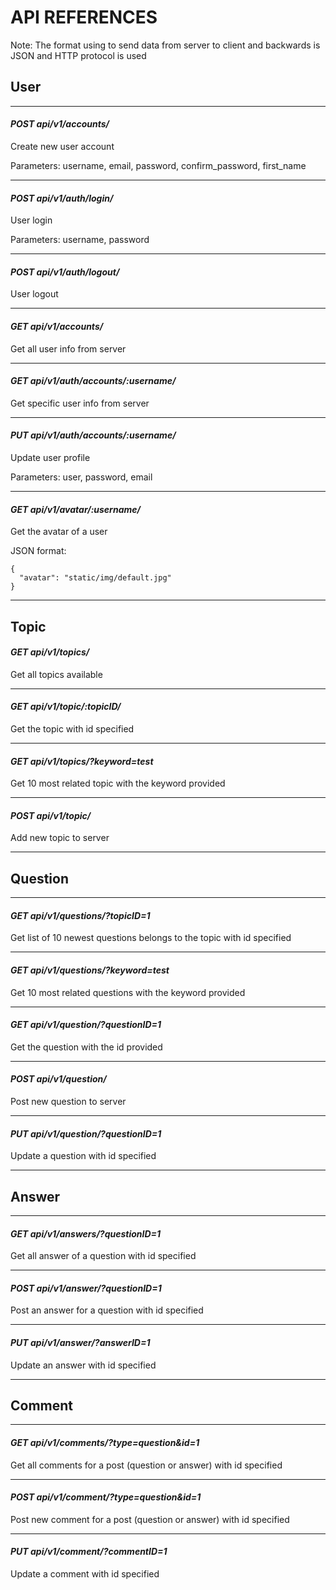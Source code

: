 # API REFERENCES
Note: The format using to send data from server to client and backwards is JSON and HTTP protocol is used

## User
---
#### *POST api/v1/accounts/*
Create new user account

Parameters: username, email, password, confirm_password, first_name

---
#### *POST api/v1/auth/login/*
User login

Parameters: username, password

---
#### *POST api/v1/auth/logout/*
User logout

---
#### *GET api/v1/accounts/*
Get all user info from server

---
#### *GET api/v1/auth/accounts/:username/*
Get specific user info from server

---
#### *PUT api/v1/auth/accounts/:username/*
Update user profile

Parameters: user, password, email

---
#### *GET api/v1/avatar/:username/*
Get the avatar of a user

JSON format:
```
{
  "avatar": "static/img/default.jpg"
}
```

---
## Topic
#### *GET api/v1/topics/*
Get all topics available

---
#### *GET api/v1/topic/:topicID/*
Get the topic with id specified

---
#### *GET api/v1/topics/?keyword=test*
Get 10 most related topic with the keyword provided

---
#### *POST api/v1/topic/*
Add new topic to server

---
## Question

---
#### *GET api/v1/questions/?topicID=1*
Get list of 10 newest questions belongs to the topic with id specified

---
#### *GET api/v1/questions/?keyword=test*
Get 10 most related questions with the keyword provided

---
#### *GET api/v1/question/?questionID=1*
Get the question with the id provided

---
#### *POST api/v1/question/*
Post new question to server

---
#### *PUT api/v1/question/?questionID=1*
Update a question with id specified

---
## Answer
---
#### *GET api/v1/answers/?questionID=1*
Get all answer of a question with id specified

---
#### *POST api/v1/answer/?questionID=1*
Post an answer for a question with id specified

---
#### *PUT api/v1/answer/?answerID=1*
Update an answer with id specified

---
## Comment
---
#### *GET api/v1/comments/?type=question&id=1*
Get all comments for a post (question or answer) with id specified

---
#### *POST api/v1/comment/?type=question&id=1*
Post new comment for a post (question or answer) with id specified

---
#### *PUT api/v1/comment/?commentID=1*
Update a comment with id specified

